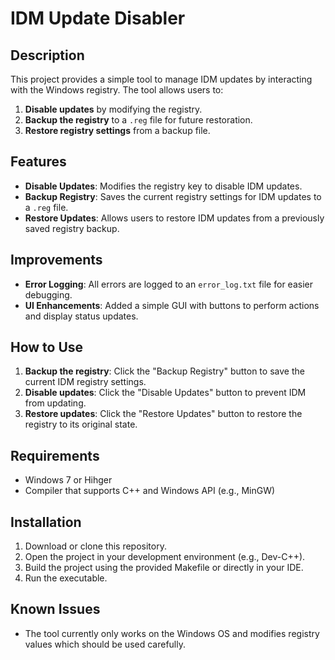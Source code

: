 # IDM Update Disabler

## Description
This project provides a simple tool to manage IDM updates by interacting with the Windows registry. The tool allows users to:
1. **Disable updates** by modifying the registry.
2. **Backup the registry** to a `.reg` file for future restoration.
3. **Restore registry settings** from a backup file.

## Features
- **Disable Updates**: Modifies the registry key to disable IDM updates.
- **Backup Registry**: Saves the current registry settings for IDM updates to a `.reg` file.
- **Restore Updates**: Allows users to restore IDM updates from a previously saved registry backup.

## Improvements
- **Error Logging**: All errors are logged to an `error_log.txt` file for easier debugging.
- **UI Enhancements**: Added a simple GUI with buttons to perform actions and display status updates.

## How to Use
1. **Backup the registry**: Click the "Backup Registry" button to save the current IDM registry settings.
2. **Disable updates**: Click the "Disable Updates" button to prevent IDM from updating.
3. **Restore updates**: Click the "Restore Updates" button to restore the registry to its original state.

## Requirements
- Windows 7 or Hihger
- Compiler that supports C++ and Windows API (e.g., MinGW)

## Installation
1. Download or clone this repository.
2. Open the project in your development environment (e.g., Dev-C++).
3. Build the project using the provided Makefile or directly in your IDE.
4. Run the executable.

## Known Issues
- The tool currently only works on the Windows OS and modifies registry values which should be used carefully.
